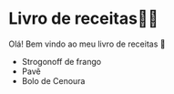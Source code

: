 # Livro de receitas:man_cook:



Olá! Bem vindo ao meu livro de receitas :wave:

- Strogonoff de frango
- Pavê
- Bolo de Cenoura
